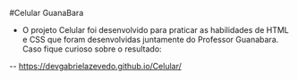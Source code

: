#Celular GuanaBara

* O projeto Celular foi desenvolvido para praticar as habilidades de HTML e CSS que foram desenvolvidas juntamente do Professor Guanabara. Caso fique curioso sobre o resultado:

-- https://devgabrielazevedo.github.io/Celular/
